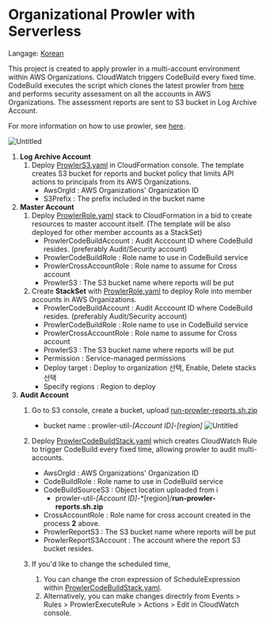 # Organizational Prowler with Serverless

Langage: [Korean](README_kr.md)

This project is created to apply prowler in a multi-account environment within AWS Organizations.
CloudWatch triggers CodeBuild every fixed time.
CodeBuild executes the script which clones the latest prowler from [here](https://github.com/prowler-cloud/prowler) and performs security assessment on all the accounts in AWS Organizations. The assessment reports are sent to S3 bucket in Log Archive Account.

For more information on how to use prowler, see [here](https://github.com/prowler-cloud/prowler#usage).

![Untitled](docs/images/prowler_org_architecture.png)

1. **Log Archive Account**
   1. Deploy [ProwlerS3.yaml](templates/ProwlerS3.yaml) in CloudFormation console.
      The template creates S3 bucket for reports and bucket policy that limits API actions to principals from its AWS Organizations.
      - AwsOrgId : AWS Organizations' Organization ID
      - S3Prefix : The prefix included in the bucket name
2. **Master Account**
   1. Deploy [ProwlerRole.yaml](templates/ProwlerRole.yaml) stack to CloudFormation in a bid to create resources to master account itself.
      (The template will be also deployed for other member accounts as a StackSet)
      - ProwlerCodeBuildAccount :  Audit Acccount ID where CodeBuild resides. (preferably Audit/Security account)
      - ProwlerCodeBuildRole : Role name to use in CodeBuild service
      - ProwlerCrossAccountRole : Role name to assume for Cross account
      - ProwlerS3 : The S3 bucket name where reports will be put
   1. Create **StackSet** with [ProwlerRole.yaml](templates/ProwlerRole.yaml) to deploy Role into member accounts in AWS Organizations.
      - ProwlerCodeBuildAccount :  Audit Acccount ID where CodeBuild resides. (preferably Audit/Security account)
      - ProwlerCodeBuildRole : Role name to use in CodeBuild service
      - ProwlerCrossAccountRole : Role name to assume for Cross account
      - ProwlerS3 : The S3 bucket name where reports will be put
      - Permission : Service-managed permissions
      - Deploy target : Deploy to organization 선택, Enable, Delete stacks 선택
      - Specify regions : Region to deploy
3. **Audit Account**
   1. Go to S3 console, create a bucket, upload [run-prowler-reports.sh.zip](src/run-prowler-reports.sh.zip)
      - bucket name : prowler-util-*[Account ID]*-*[region]*
     ![Untitled](docs/images/s3_screenshot.png)

   1. Deploy  [ProwlerCodeBuildStack.yaml](templates/ProwlerCodeBuildStack.yaml) which creates CloudWatch Rule to trigger CodeBuild every fixed time, allowing prowler to audit multi-accounts.
      - AwsOrgId : AWS Organizations' Organization ID
      - CodeBuildRole : Role name to use in CodeBuild service
      - CodeBuildSourceS3 : Object location uploaded from i
         - prowler-util-*[Account ID]*-*[region]/**run-prowler-reports.sh.zip**
      - CrossAccountRole : Role name for cross account created in the process **2** above.
      - ProwlerReportS3 : The S3 bucket name where reports will be put
      - ProwlerReportS3Account : The account where the report S3 bucket resides.
   1. If you'd like to change the scheduled time,
      1. You can change the cron expression of ScheduleExpression within [ProwlerCodeBuildStack.yaml](templates/ProwlerCodeBuildStack.yaml).
      2. Alternatively, you can make changes directrly from Events > Rules > ProwlerExecuteRule > Actions > Edit in CloudWatch console.
